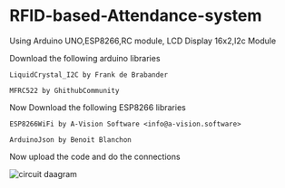 # RFID-based-Attendance-system
Using Arduino UNO,ESP8266,RC module, LCD Display 16x2,I2c Module  

Download the following arduino libraries
```
LiquidCrystal_I2C by Frank de Brabander
```

```
MFRC522 by GhithubCommunity
```

Now Download the following ESP8266 libraries

```
ESP8266WiFi by A-Vision Software <info@a-vision.software>
```

```
ArduinoJson by Benoit Blanchon
```

Now upload the code and do the connections 

![circuit daagram](https://github.com/ratnajeet00/RFID-based-Attendance-system/assets/100475083/c8c1e692-9eb6-46d5-a66a-f42f1533ca67)

